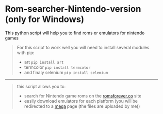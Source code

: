 # Rom-searcher-Nintendo-version (only for Windows)
This python script will help you to find roms or emulators for nintendo games

> For this script to work well you will need to install several modules with pip:
> - art   ```pip install art```
> - termcolor   ```pip install termcolor``` 
> - and finaly selenium   ```pip install selenium```


***

> this script allows you to:
> - search for Nintendo game roms on the [romsforever.co](https://romsforever.co) site
> - easily download emulators for each platform (you will be redirected to a [mega](https://mega.nz) page (the files are uploaded by me))
